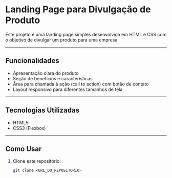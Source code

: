 # Landing Page para Divulgação de Produto

Este projeto é uma landing page simples desenvolvida em HTML e CSS com o objetivo de divulgar um produto para uma empresa.

---

## Funcionalidades

- Apresentação clara do produto
- Seção de benefícios e características
- Área para chamada à ação (call to action) com botão de contato
- Layout responsivo para diferentes tamanhos de tela

---

## Tecnologias Utilizadas

- HTML5
- CSS3 (Flexbox)

---

## Como Usar

1. Clone este repositório:
   ```bash
   git clone <URL_DO_REPOSITORIO>
